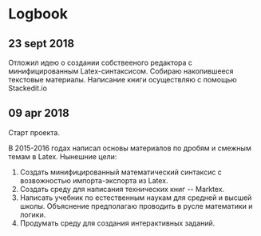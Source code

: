 # Logbook

## 23 sept 2018
Отложил идею о создании собствееного редактора с минифицированным Latex-синтаксисом. Собираю накопившееся текстовые материалы. Написание книги осуществляю с помощью Stackedit.io

## 09 apr 2018
Старт проекта.

В 2015-2016 годах написал основы материалов по дробям и смежным темам в Latex.
Нынешние цели:
1.  Создать минифицированный математический синтаксис с возвожностью импорта-экспорта из Latex.
2.  Создать среду для написания технических книг -- Marktex.
3. Написать учебник по естественным наукам для средней и высшей школы. Объяснение предполагаю проводить в русле математики и логики.
4.  Продумать среду для создания интерактивных заданий.
<!--stackedit_data:
eyJoaXN0b3J5IjpbMTIyNTc0NzQyM119
-->